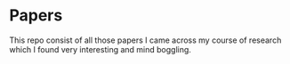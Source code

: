 # Papers
This repo consist of all those papers I came across my course of research which I found very interesting and mind boggling.
